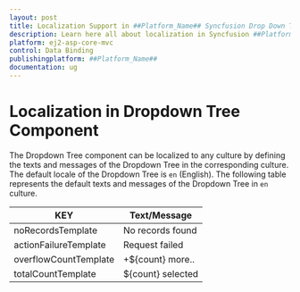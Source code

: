 ```yaml
---
layout: post
title: Localization Support in ##Platform_Name## Syncfusion Drop Down Tree Component
description: Learn here all about localization in Syncfusion ##Platform_Name## Drop Down Tree component of Syncfusion Essential JS 2 and more.
platform: ej2-asp-core-mvc
control: Data Binding
publishingplatform: ##Platform_Name##
documentation: ug
---
```


# Localization in Dropdown Tree Component

The Dropdown Tree component can be localized to any culture by defining the texts and messages of the Dropdown Tree in the corresponding culture. The default locale of the Dropdown Tree is `en` (English). The following table represents the default texts and messages of the Dropdown Tree in `en` culture.

|KEY|Text/Message|
|----|----|
|noRecordsTemplate|No records found|
|actionFailureTemplate|Request failed|
|overflowCountTemplate|+${count} more..|
|totalCountTemplate|${count} selected|
